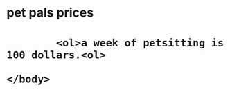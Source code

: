 
<!DOCTYPE html>
<html>
    <head>
        <meta charset="utf-8">
        <title>HTML basics</title>
    </head>
    <body>
        <h1>pet pals prices <h1>
            
            <ol>a week of petsitting is 100 dollars.<ol>
            
    </body>
</html>


